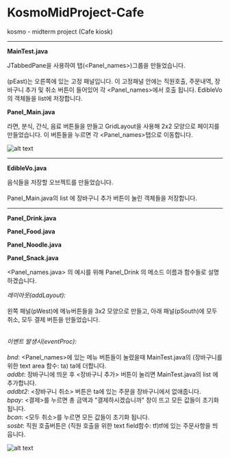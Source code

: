 # KosmoMidProject-Cafe
kosmo - midterm project (Cafe kiosk)

---
**MainTest.java**

JTabbedPane을 사용하여 탭(<Panel_names>)그룹을 만들었습니다.<br />  
(pEast)는 오른쪽에 있는 고정 패널입니다. 이 고정패널 안에는 직원호출, 주문내역, 장바구니 추가 및 취소 버튼이 들어있어 각 <Panel_names>에서 호출 됩니다. EdibleVo 의 객체들을 <EdibleVo> list에 저장합니다.


**Panel_Main.java**

라면, 분식, 간식, 음료 버튼들을 만들고 GridLayout을 사용해 2x2 모양으로 페이지를 만들었습니다. 이 버튼들을 누르면 각 <Panel_names>탭으로 이동합니다.
 
 
![alt text](https://user-images.githubusercontent.com/65105285/193185365-6931d2b6-be3d-4f13-b9d6-3fa62b5da669.png)

---
**EdibleVo.java**

음식들을 저장할 오브젝트를 만들었습니다.<br />  
Panel_Main.java의 list 에 장바구니 추가 버튼이 눌린 객체들을 저장합니다.

---
**Panel_Drink.java**

**Panel_Food.java**

**Panel_Noodle.java**

**Panel_Snack.java**

<Panel_names.java> 의 예시를 위해 Panel_Drink 의 메소드 이름과 함수들로 설명하겠습니다. <br /> 

_레이아웃(addLayout):_ <br />  
 왼쪽 패널(pWest)에 메뉴버튼들을 3x2 모양으로 만들고, 아래 패널(pSouth)에 모두 취소, 모두 결제 버튼을 만들었습니다.<br />
 <br /> 
 
_이벤트 발생시(eventProc):_ <br />  
 *bnd*: <Panel_names>에 있는 메뉴 버튼들이 눌렸을때 MainTest.java의 (장바구니를 위한 text area 함수: ta) ta에 더합니다. <br />
 *addbt*: 장바구니에 띄운 후 <장바구니 추가> 버튼이 눌리면 MainTest.java의 <EdibleVo> list 에 추가합니다. <br />
 *addbt2*: <장바구니 취소> 버튼은 ta에 있는 주문을 장바구니에서 없애줍니다. <br />
 *bpay*: <결제>를 누르면 총 금액과 "결제하시겠습니까" 창이 뜨고 모든 값들이 초기화 됩니다.<br />
 *bcan*: <모두 취소>를 누르면 모든 값들이 초기화 됩니다.<br />
 *sosbt*: 직원 호출버튼은 (직원 호출을 위한 text field함수: tf)tf에 있는 주문사항을 띄웁니다.<br />
    
![alt text](https://user-images.githubusercontent.com/65105285/193185360-198ec1ea-38b8-4334-9855-77cccdf182f8.png)
